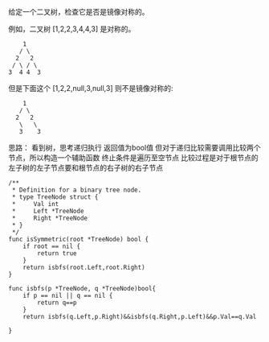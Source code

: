 给定一个二叉树，检查它是否是镜像对称的。

例如，二叉树 [1,2,2,3,4,4,3] 是对称的。

```
    1
   / \
  2   2
 / \ / \
3  4 4  3
```
但是下面这个 [1,2,2,null,3,null,3] 则不是镜像对称的:
```
    1
   / \
  2   2
   \   \
   3    3
```

思路： 
看到树，思考递归执行
返回值为bool值
但对于递归比较需要调用比较两个节点，所以构造一个辅助函数
终止条件是遍历至空节点
比较过程是对于根节点的左子树的左子节点要和根节点的右子树的右子节点

```
/**
 * Definition for a binary tree node.
 * type TreeNode struct {
 *     Val int
 *     Left *TreeNode
 *     Right *TreeNode
 * }
 */
func isSymmetric(root *TreeNode) bool {
    if root == nil {
        return true
    }
    return isbfs(root.Left,root.Right)
}

func isbfs(p *TreeNode, q *TreeNode)bool{
    if p == nil || q == nil {
        return q==p
    }
    return isbfs(q.Left,p.Right)&&isbfs(q.Right,p.Left)&&p.Val==q.Val
    
}
